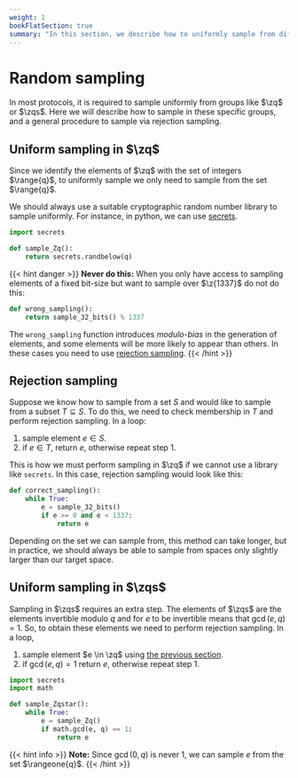 ```yaml
---
weight: 1
bookFlatSection: true
summary: "In this section, we describe how to uniformly sample from different groups using rejection sampling."
---
```

# Random sampling

In most protocols, it is required to sample uniformly from groups like $\zq$ or $\zqs$. Here we will describe how to sample in these specific groups, and a general procedure to sample via rejection sampling.

## Uniform sampling in $\zq$
Since we identify the elements of $\zq$ with the set of integers $\range{q}$, to uniformly sample
we only need to sample from the set $\range{q}$.

We should always use a suitable cryptographic random number library to sample uniformly. For instance,
in python, we can use [secrets](https://docs.python.org/3/library/secrets.html).

```python
import secrets

def sample_Zq():
    return secrets.randbelow(q)
```
{{< hint danger >}}
**Never do  this:** When you only have access to sampling elements of a fixed bit-size but want to sample over $\z{1337}$ do not do this:
```python
def wrong_sampling():
    return sample_32_bits() % 1337
```
The `wrong_sampling` function introduces *modulo-bias* in the generation of elements, and some elements will be more likely to appear than others. In these cases you need to use [rejection sampling](#sampling-from-any-set-via-rejection-sampling).
{{< /hint >}}



## Rejection sampling
Suppose we know how to sample from a set $S$ and would like to sample from a subset $T\subseteq S$.
To do this, we need to check membership in $T$ and perform rejection sampling. In a loop:
 1. sample element $e \in S$.
 2. if $e \in T$, return $e$, otherwise repeat step 1.



This is how we must perform sampling in $\zq$ if we cannot use a library like `secrets`.
In this case, rejection sampling would look like this:
```python
def correct_sampling():
    while True:
        e = sample_32_bits()
        if e >= 0 and e < 1337:
            return e
```

Depending on the set we can sample from, this method can take longer, but in practice, we should always be able to sample from spaces only slightly larger than our target space.



## Uniform sampling in $\zqs$
Sampling in $\zqs$ requires an extra step. The elements of $\zqs$ are the elements invertible modulo $q$ and for $e$ to be invertible means that $\gcd(e, q) = 1$.
So, to obtain these elements we need to perform rejection sampling. In a loop,
 1. sample element $e \in \zq$ using [the previous section](#uniform-sampling-in-zq).
 2. if $\gcd(e, q) = 1$ return $e$, otherwise repeat step 1.


```python
import secrets
import math

def sample_Zqstar():
    while True:
        e = sample_Zq()
        if math.gcd(e, q) == 1:
            return e
```

{{< hint info >}}
**Note:**
Since $\gcd(0, q)$ is never 1, we can sample $e$ from the set $\rangeone{q}$.
{{< /hint >}}
